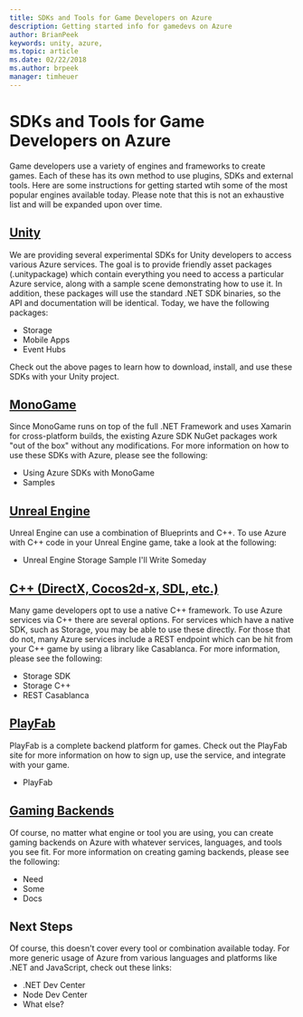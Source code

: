 ```yaml
---
title: SDKs and Tools for Game Developers on Azure
description: Getting started info for gamedevs on Azure
author: BrianPeek
keywords: unity, azure,
ms.topic: article
ms.date: 02/22/2018
ms.author: brpeek
manager: timheuer
---
```

# SDKs and Tools for Game Developers on Azure

Game developers use a variety of engines and frameworks to create games.  Each of these has its own method to use plugins, SDKs and external tools.  Here are some instructions for getting started wtih some of the most popular engines available today. Please note that this is not an exhaustive list and will be expanded upon over time.

## [Unity](#tab/unity)

We are providing several experimental SDKs for Unity developers to access various Azure services.  The goal is to provide friendly asset packages (.unitypackage) which contain everything you need to access a particular Azure service, along with a sample scene demonstrating how to use it.  In addition, these packages will use the standard .NET SDK binaries, so the API and documentation will be identical.  Today, we have the following packages:

* Storage
* Mobile Apps
* Event Hubs

Check out the above pages to learn how to download, install, and use these SDKs with your Unity project.

## [MonoGame](#tab/monogame)

Since MonoGame runs on top of the full .NET Framework and uses Xamarin for cross-platform builds, the existing Azure SDK NuGet packages work "out of the box" without any modifications.  For more information on how to use these SDKs with Azure, please see the following:

* Using Azure SDKs with MonoGame
* Samples

## [Unreal Engine](#tab/unreal)

Unreal Engine can use a combination of Blueprints and C++.  To use Azure with C++ code in your Unreal Engine game, take a look at the following:

* Unreal Engine Storage Sample I'll Write Someday

## [C++ (DirectX, Cocos2d-x, SDL, etc.)](#tab/cpp)

Many game developers opt to use a native C++ framework.  To use Azure services via C++ there are several options.  For services which have a native SDK, such as Storage, you may be able to use these directly.  For those that do not, many Azure services include a REST endpoint which can be hit from your C++ game by using a library like Casablanca.  For more information, please see the following:

* Storage SDK
* Storage C++
* REST Casablanca

## [PlayFab](#tab/playfab)

PlayFab is a complete backend platform for games.  Check out the PlayFab site for more information on how to sign up, use the service, and integrate with your game.

* PlayFab

## [Gaming Backends](#tab/backend)

Of course, no matter what engine or tool you are using, you can create gaming backends on Azure with whatever services, languages, and tools you see fit.  For more information on creating gaming backends, please see the following:

* Need
* Some
* Docs

## Next Steps

Of course, this doesn't cover every tool or combination available today.  For more generic usage of Azure from various languages and platforms like .NET and JavaScript, check out these links:

* .NET Dev Center
* Node Dev Center
* What else?
